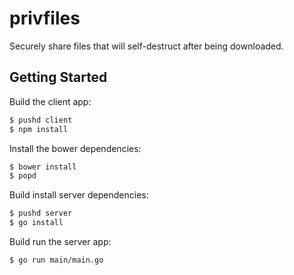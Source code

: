 # privfiles
Securely share files that will self-destruct after being downloaded.

## Getting Started
Build the client app:

```bash
$ pushd client
$ npm install
```

Install the bower dependencies:

```bash
$ bower install
$ popd
```

Build install server dependencies:

```bash
$ pushd server
$ go install
```

Build run the server app:

```bash
$ go run main/main.go
```


